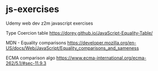 # js-exercises


Udemy web dev z2m javascript exercises

Type Coercion table
https://dorey.github.io/JavaScript-Equality-Table/

MDN - Equality comparisons
https://developer.mozilla.org/en-US/docs/Web/JavaScript/Equality_comparisons_and_sameness

ECMA comparison algo
https://www.ecma-international.org/ecma-262/5.1/#sec-11.9.3

